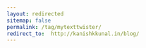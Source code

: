 ```yaml
---
layout: redirected
sitemap: false
permalink: /tag/mytexttwister/
redirect_to:  http://kanishkkunal.in/blog/
---
```


